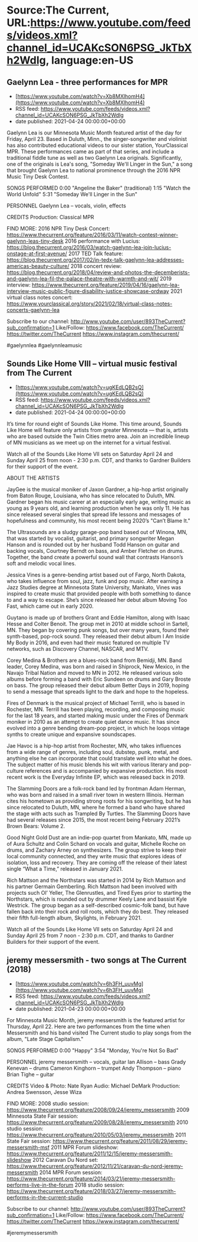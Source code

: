# Source:The Current, URL:https://www.youtube.com/feeds/videos.xml?channel_id=UCAKcSON6PSG_JkTbXh2WdIg, language:en-US

## Gaelynn Lea - three performances for MPR
 - [https://www.youtube.com/watch?v=Xb8MXlhomH4](https://www.youtube.com/watch?v=Xb8MXlhomH4)
 - RSS feed: https://www.youtube.com/feeds/videos.xml?channel_id=UCAKcSON6PSG_JkTbXh2WdIg
 - date published: 2021-04-24 00:00:00+00:00

Gaelynn Lea is our Minnesota Music Month featured artist of the day for Friday, April 23. Based in Duluth, Minn., the singer-songwriter and violinist has also contributed educational videos to our sister station, YourClassical MPR. These performances came as part of that series, and include a traditional fiddle tune as well as two Gaelynn Lea originals. Significantly, one of the originals is Lea's song, "Someday We'll Linger in the Sun," a song that brought Gaelynn Lea to national prominence through the 2016 NPR Music Tiny Desk Contest.

SONGS PERFORMED
0:00 "Angeline the Baker" (traditional)
1:15 "Watch the World Unfold"
5:31 "Someday We'll Linger in the Sun"

PERSONNEL
Gaelynn Lea – vocals, violin, effects

CREDITS
Production: Classical MPR

FIND MORE:
2016 NPR Tiny Desk Concert: https://www.thecurrent.org/feature/2016/03/11/watch-contest-winner-gaelynn-leas-tiny-desk
2016 performance with Lucius:
https://blog.thecurrent.org/2016/03/watch-gaelynn-lea-join-lucius-onstage-at-first-avenue/
2017 TED Talk feature:
https://blog.thecurrent.org/2017/02/in-tedx-talk-gaelynn-lea-addresses-americas-beauty-culture/
2018 concert review:
https://blog.thecurrent.org/2018/04/review-and-photos-the-decemberists-and-gaelynn-lea-fil-the-palace-theatre-with-warmth-and-wit/
2019 interview:
https://www.thecurrent.org/feature/2019/04/16/gaelynn-lea-interview-music-public-figure-disability-justice-showcase-ordway
2021 virtual class notes concert:
https://www.yourclassical.org/story/2021/02/18/virtual-class-notes-concerts-gaelynn-lea

Subscribe to our channel:
http://www.youtube.com/user/893TheCurrent?sub_confirmation=1
Like/Follow:
https://www.facebook.com/TheCurrent/
https://twitter.com/TheCurrent
https://www.instagram.com/thecurrent/

#gaelynnlea #gaelynnleamusic

## Sounds Like Home VIII – virtual music festival from The Current
 - [https://www.youtube.com/watch?v=ugKEdLQB2sQ](https://www.youtube.com/watch?v=ugKEdLQB2sQ)
 - RSS feed: https://www.youtube.com/feeds/videos.xml?channel_id=UCAKcSON6PSG_JkTbXh2WdIg
 - date published: 2021-04-24 00:00:00+00:00

It’s time for round eight of Sounds Like Home. This time around, Sounds Like Home will feature only artists from greater Minnesota — that is, artists who are based outside the Twin Cities metro area. Join an incredible lineup of MN musicians as we meet up on the internet for a virtual festival.

Watch all of the Sounds Like Home VII sets on Saturday April 24 and Sunday April 25 from noon - 2:30 p.m. CDT, and thanks to Gardner Builders for their support of the event.

ABOUT THE ARTISTS

JayGee is the musical moniker of Jaxon Gardner, a hip-hop artist originally from Baton Rouge, Louisiana, who has since relocated to Duluth, MN. Gardner began his music career at an especially early age, writing music as young as 9 years old, and learning production when he was only 11. He has since released several singles that spread life lessons and messages of hopefulness and community, his most recent being 2020’s "Can’t Blame It."

The Ultrasounds are a sludgy garage-pop band based out of Winona, MN, that was started by vocalist, guitarist, and primary songwriter Megan Hanson and is rounded out by her husband Todd Hanson on guitar and backing vocals, Courtney Berndt on bass, and Amber Fletcher on drums. Together, the band create a powerful sound wall that contrasts Hanson’s soft and melodic vocal lines.

Jessica Vines is a genre-bending artist based out of Fargo, North Dakota, who takes influence from soul, jazz, funk and pop music. After earning a Jazz Studies degree at Minnesota State University, Mankato, Vines was inspired to create music that provided people with both something to dance to and a way to escape. She’s since released her debut album Moving Too Fast, which came out in early 2020.

Guytano is made up of brothers Grant and Eddie Hamilton, along with Isaac Hesse and Colter Benoit. The group met in 2010 at middle school in Sartell, MN. They began by covering punk songs, but over many years, found their synth-based, pop-rock sound. They released their debut album I Am Inside My Body in 2016, and even had their music featured on multiple TV networks, such as Discovery Channel, NASCAR, and MTV.

Corey Medina & Brothers are a blues-rock band from Bemidji, MN. Band leader, Corey Medina, was born and raised in Shiprock, New Mexico, in the Navajo Tribal Nation and moved to MN in 2012. He released various solo albums before forming a band with Eric Sundeen on drums and Gary Broste on bass. The group released their debut album Better Days in 2019, hoping to send a message that spreads light to the dark and hope to the hopeless.

Fires of Denmark is the musical project of Michael Terrill, who is based in Rochester, MN. Terrill has been playing, recording, and composing music for the last 18 years, and started making music under the Fires of Denmark moniker in 2010 as an attempt to create quiet dance music. It has since evolved into a genre bending dream-pop project, in which he loops vintage synths to create unique and expansive soundscapes.

Jae Havoc is a hip-hop artist from Rochester, MN, who takes influences from a wide range of genres, including soul, dubstep, punk, metal, and anything else he can incorporate that could translate well into what he does. The subject matter of his music blends his wit with various literary and pop-culture references and is accompanied by expansive production. His most recent work is the Everyday Infinite EP, which was released back in 2019.

The Slamming Doors are a folk-rock band led by frontman Adam Herman, who was born and raised in a small river town in western Illinois. Herman cites his hometown as providing strong roots for his songwriting, but he has since relocated to Duluth, MN, where he formed a band who have shared the stage with acts such as Trampled By Turtles. The Slamming Doors have had several releases since 2015, the most recent being February 2021’s Brown Bears: Volume 2.

Good Night Gold Dust are an indie-pop quartet from Mankato, MN, made up of Aura Schultz and Colin Schard on vocals and guitar, Michelle Roche on drums, and Zachary Arney on synthesizers. The group strive to keep their local community connected, and they write music that explores ideas of isolation, loss and recovery. They are coming off the release of their latest single “What a Time,” released in January 2021.

Rich Mattson and the Northstars was started in 2014 by Rich Mattson and his partner Germain Gemberling. Rich Mattson had been involved with projects such Ol’ Yeller, The Glenrustles, and Tired Eyes prior to starting the Northstars, which is rounded out by drummer Keely Lane and bassist Kyle Westrick. The group began as a self-described cosmic-folk band, but have fallen back into their rock and roll roots, which they do best. They released their fifth full-length album, Skylights, in February 2021.

Watch all of the Sounds Like Home VII sets on Saturday April 24 and Sunday April 25 from 7 noon - 2:30 p.m. CDT, and thanks to Gardner Builders for their support of the event.

## jeremy messersmith - two songs at The Current (2018)
 - [https://www.youtube.com/watch?v=6h3FH_uuvMg](https://www.youtube.com/watch?v=6h3FH_uuvMg)
 - RSS feed: https://www.youtube.com/feeds/videos.xml?channel_id=UCAKcSON6PSG_JkTbXh2WdIg
 - date published: 2021-04-23 00:00:00+00:00

For Minnesota Music Month, jeremy messersmith is the featured artist for Thursday, April 22. Here are two performances from the time when Messersmith and his band visited The Current studio to play songs from the album, "Late Stage Capitalism."

SONGS PERFORMED
0:00 "Happy"
3:54 "Monday, You're Not So Bad"

PERSONNEL
jeremy messersmith – vocals, guitar
Ian Allison – bass
Grady Kenevan – drums
Cameron Kinghorn – trumpet
Andy Thompson – piano
Brian Tighe – guitar

CREDITS
Video & Photo: Nate Ryan
Audio: Michael DeMark
Production: Andrea Swensson, Jesse Wiza

FIND MORE:
2008 studio session:
https://www.thecurrent.org/feature/2008/09/24/jeremy_messersmith
2009 Minnesota State Fair session: https://www.thecurrent.org/feature/2009/08/28/jeremy_messersmith
2010 studio session:
https://www.thecurrent.org/feature/2010/05/03/jeremy_messersmith
2011 State Fair session:
https://www.thecurrent.org/feature/2011/08/29/jeremy-messersmith-msf
2011 MPR Forum slideshow:
https://www.thecurrent.org/feature/2011/12/15/jeremy-messersmith-slideshow
2012 Caravan Du Nord set: https://www.thecurrent.org/feature/2012/11/21/caravan-du-nord-jeremy-messersmith
2014 MPR Forum session:
https://www.thecurrent.org/feature/2014/03/21/jeremy-messersmith-performs-live-in-the-forum
2018 studio session:
https://www.thecurrent.org/feature/2018/03/27/jeremy-messersmith-performs-in-the-current-studio

Subscribe to our channel:
http://www.youtube.com/user/893TheCurrent?sub_confirmation=1
Like/Follow:
https://www.facebook.com/TheCurrent/
https://twitter.com/TheCurrent
https://www.instagram.com/thecurrent/

#jeremymessersmith

